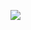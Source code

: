 [![](https://travis-ci.org/fiji/weave_jy2java.svg?branch=master)](https://travis-ci.org/fiji/weave_jy2java)

